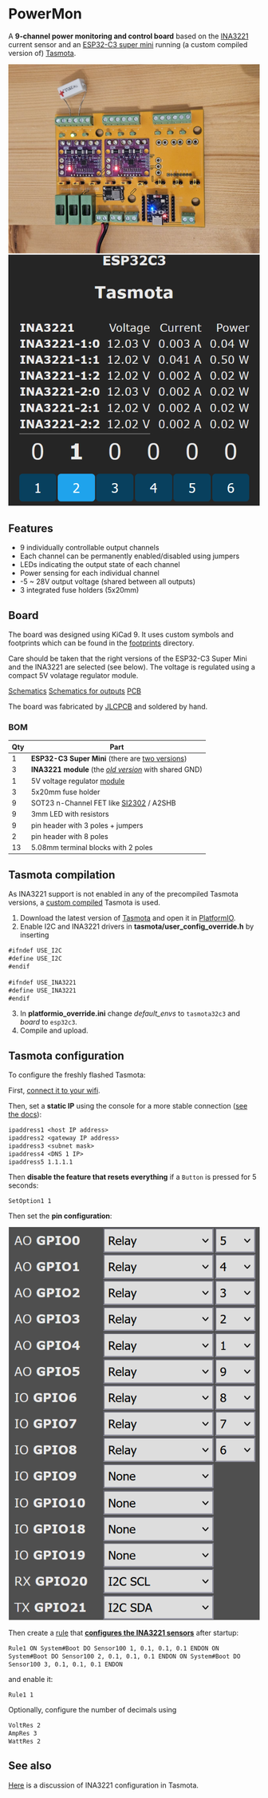 # PowerMon
A **9-channel power monitoring and control board** based on the [INA3221](https://www.ti.com/product/INA3221) current sensor and an [ESP32-C3 super mini](https://www.espboards.dev/esp32/esp32-c3-super-mini/) running (a custom compiled version of) [Tasmota](https://tasmota.github.io/).

![assembled board](images/setup.jpg)
![tasmota ui](images/screenshot_tasmota.png)

## Features
- 9 individually controllable output channels
- Each channel can be permanently enabled/disabled using jumpers
- LEDs indicating the output state of each channel
- Power sensing for each individual channel
- -5 ~ 28V output voltage (shared between all outputs)
- 3 integrated fuse holders (5x20mm)

## Board
The board was designed using KiCad 9.
It uses custom symbols and footprints which can be found in the [footprints](footprints) directory.

Care should be taken that the right versions of the ESP32-C3 Super Mini and the INA3221 are selected (see below).
The voltage is regulated using a compact 5V volatage regulator module.

[Schematics](images/schematics_overview.png)
[Schematics for outputs](images/schematics_outputs.png)
[PCB](images/pcb.png)

The board was fabricated by [JLCPCB](https://jlcpcb.com/) and soldered by hand.

### BOM
| Qty | Part |
| --- | --- |
| 1 | **ESP32-C3 Super Mini** (there are [two versions](https://roryhay.es/blog/esp32-c3-super-mini-flaw)) |
| 3 | **INA3221 module** (the [_old version_](https://youtu.be/tCXCQwTQt9Q?si=c6mN08hn90Hn1HyM) with shared GND) |
| 1 | 5V voltage regulator [module](https://de.aliexpress.com/item/1005008257960729.html?spm=a2g0o.order_list.order_list_main.133.3af95c5fQgkEpP&gatewayAdapt=glo2deu) |
| 3 | 5x20mm fuse holder |
| 9 | SOT23 n-Channel FET like [SI2302](https://www.vishay.com/docs/68645/si2302cds.pdf) / A2SHB |
| 9 | 3mm LED with resistors |
| 9 | pin header with 3 poles + jumpers |
| 2 | pin header with 8 poles |
| 13 | 5.08mm terminal blocks with 2 poles |


## Tasmota compilation
As INA3221 support is not enabled in any of the precompiled Tasmota versions, a [custom compiled](https://github.com/tasmota/docs/blob/master/docs/Compile-your-build.md) Tasmota is used.

1. Download the latest version of [Tasmota](https://github.com/arendst/Tasmota) and open it in [PlatformIO](https://platformio.org/).
2. Enable I2C and INA3221 drivers in **tasmota/user_config_override.h** by inserting
```
#ifndef USE_I2C
#define USE_I2C
#endif

#ifndef USE_INA3221
#define USE_INA3221
#endif
```
3. In **platformio_override.ini** change _default_envs_ to `tasmota32c3` and _board_ to `esp32c3`.
4. Compile and upload.

## Tasmota configuration
To configure the freshly flashed Tasmota:

First, [connect it to your wifi](https://tasmota.github.io/docs/Getting-Started/#__tabbed_2_2).

Then, set a **static IP** using the console for a more stable connection ([see the docs](https://tasmota.github.io/docs/Commands/#wi-fi)):
```
ipaddress1 <host IP address>
ipaddress2 <gateway IP address>
ipaddress3 <subnet mask>
ipaddress4 <DNS 1 IP>
ipaddress5 1.1.1.1
```

Then **disable the feature that resets everything** if a `Button` is pressed for 5 seconds:
```
SetOption1 1
```

Then set the **pin configuration**:

![target pin config](images/pin_config.png)

Then create a [rule](https://tasmota.github.io/docs/Rules/) that [**configures the INA3221 sensors**](https://staars.github.io/docs/Commands/#sensors) after startup:
```
Rule1 ON System#Boot DO Sensor100 1, 0.1, 0.1, 0.1 ENDON ON System#Boot DO Sensor100 2, 0.1, 0.1, 0.1 ENDON ON System#Boot DO Sensor100 3, 0.1, 0.1, 0.1 ENDON
```
and enable it:
```
Rule1 1
```

Optionally, configure the number of decimals using
```
VoltRes 2
AmpRes 3
WattRes 2
```

## See also
[Here](https://github.com/arendst/Tasmota/discussions/16660) is a discussion of INA3221 configuration in Tasmota.

